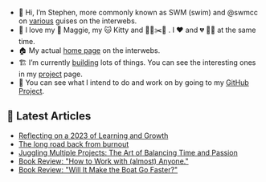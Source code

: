 - 👋 Hi, I’m Stephen, more commonly known as SWM (swim) and @swmcc on [various](https://links.swm.cc) guises on the interwebs.
- 💞️ I love my 🐶 Maggie, my 🐱 Kitty and 👨‍🌾✂️🌳 . I ❤️ and 💔 🏌️‍♂️ at the same time.
- 🏠 My actual [home page](https://swm.cc) on the interwebs.
- 🏗 I’m currently [building](https://changelog.swm.cc) lots of things. You can see the interesting ones in my [project](https://swm.cc/projects) page.
- 💼 You can see what I intend to do and work on by going to my [GitHub Project](https://github.com/users/swmcc/projects/6).

## 📕 Latest Articles

<!-- BLOG-POST-LIST:START -->
- [Reflecting on a 2023 of Learning and Growth](https://swm.cc/articles/reflecting-on-2023)
- [The long road back from burnout](https://swm.cc/articles/burnout)
- [Juggling Multiple Projects: The Art of Balancing Time and Passion](https://swm.cc/articles/balancing-projects)
- [Book Review: &quot;How to Work with &lpar;almost&rpar; Anyone.&quot;](https://swm.cc/articles/how-to-work-with-anyone)
- [Book Review: &quot;Will It Make the Boat Go Faster?&quot;](https://swm.cc/articles/will-it-make-the-boat-go-faster)
<!-- BLOG-POST-LIST:END -->
